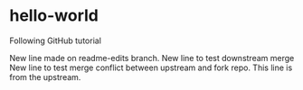 # hello-world
Following GitHub tutorial

New line made on readme-edits branch.
New line to test downstream merge
New line to test merge conflict between upstream and fork repo. This line is from the upstream.
